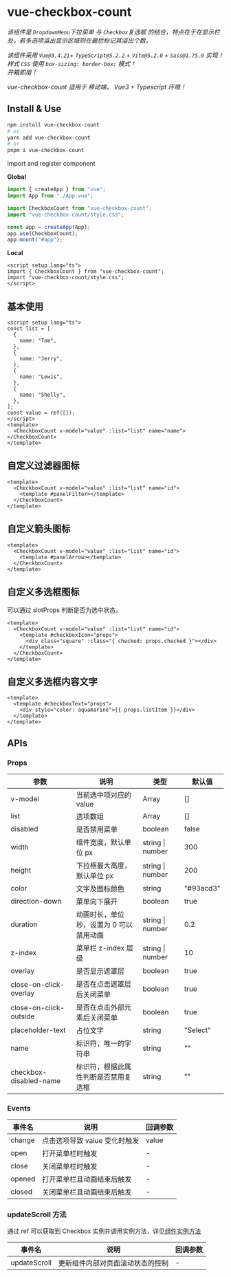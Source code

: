 # vue-checkbox-count

_该组件是 `DropdownMenu`下拉菜单 与 `Checkbox`复选框 的结合，特点在于在显示栏处，若多选项溢出显示区域则在最后标记其溢出个数。_

_该组件采用 `Vue@3.4.21`+ `TypeScript@5.2.2` + `Vite@5.2.0` + `Sass@1.75.0` 实现！_<br/>
_样式 `CSS` 使用 `box-sizing: border-box;` 模式！_<br/>
_开箱即用！_

_vue-checkbox-count 适用于 移动端， Vue3 + Typescript 环境！_

## Install & Use

```bash
npm install vue-checkbox-count
# or
yarn add vue-checkbox-count
# or
pnpm i vue-checkbox-count
```

Import and register component

**Global**

```ts
import { createApp } from "vue";
import App from "./App.vue";

import CheckboxCount from "vue-checkbox-count";
import "vue-checkbox-count/style.css";

const app = createApp(App);
app.use(CheckboxCount);
app.mount("#app");
```

**Local**

```vue
<script setup lang="ts">
import { CheckboxCount } from "vue-checkbox-count";
import "vue-checkbox-count/style.css";
</script>
```

## 基本使用

```vue
<script setup lang="ts">
const list = [
  {
    name: "Tom",
  },
  {
    name: "Jerry",
  },
  {
    name: "Lewis",
  },
  {
    name: "Shelly",
  },
];
const value = ref([]);
</script>
<template>
  <CheckboxCount v-model="value" :list="list" name="name"></CheckboxCount>
</template>
```

## 自定义过滤器图标

```vue
<template>
  <CheckboxCount v-model="value" :list="list" name="id">
    <template #panelFilter></template>
  </CheckboxCount>
</template>
```

## 自定义箭头图标

```vue
<template>
  <CheckboxCount v-model="value" :list="list" name="id">
    <template #panelArrow></template>
  </CheckboxCount>
</template>
```

## 自定义多选框图标

可以通过 slotProps 判断是否为选中状态。

```vue
<template>
  <CheckboxCount v-model="value" :list="list" name="id">
    <template #checkboxIcon="props">
      <div class="square" :class="{ checked: props.checked }"></div>
    </template>
  </CheckboxCount>
</template>
```

## 自定义多选框内容文字

```vue
<template>
  <template #checkboxText="props">
    <div style="color: aquamarine">{{ props.listItem }}</div>
  </template>
</template>
```

## APIs

### Props

| 参数                   | 说明                                    | 类型                 | 默认值    |
| ---------------------- | --------------------------------------- | -------------------- | --------- |
| v-model                | 当前选中项对应的 value                  | Array                | []        |
| list                   | 选项数组                                | Array                | []        |
| disabled               | 是否禁用菜单                            | boolean              | false     |
| width                  | 组件宽度，默认单位 px                   | string &#124; number | 300       |
| height                 | 下拉框最大高度，默认单位 px             | string &#124; number | 200       |
| color                  | 文字及图标颜色                          | string               | "#93acd3" |
| direction-down         | 菜单向下展开                            | boolean              | true      |
| duration               | 动画时长，单位秒，设置为 0 可以禁用动画 | string &#124; number | 0.2       |
| z-index                | 菜单栏 z-index 层级                     | string &#124; number | 10        |
| overlay                | 是否显示遮罩层                          | boolean              | true      |
| close-on-click-overlay | 是否在点击遮罩层后关闭菜单              | boolean              | true      |
| close-on-click-outside | 是否在点击外部元素后关闭菜单            | boolean              | true      |
| placeholder-text       | 占位文字                                | string               | "Select"  |
| name                   | 标识符，唯一的字符串                    | string               | ""        |
| checkbox-disabled-name | 标识符，根据此属性判断是否禁用复选框    | string               | ""        |

### Events

| 事件名 | 说明                          | 回调参数 |
| ------ | ----------------------------- | -------- |
| change | 点击选项导致 value 变化时触发 | value    |
| open   | 打开菜单栏时触发              | -        |
| close  | 关闭菜单栏时触发              | -        |
| opened | 打开菜单栏且动画结束后触发    | -        |
| closed | 关闭菜单栏且动画结束后触发    | -        |

### updateScroll 方法

通过 ref 可以获取到 Checkbox 实例并调用实例方法，详见[组件实例方法](https://cn.vuejs.org/guide/essentials/template-refs.html#ref-on-component)

| 事件名       | 说明                             | 回调参数 |
| ------------ | -------------------------------- | -------- |
| updateScroll | 更新组件内部对页面滚动状态的控制 | -        |

